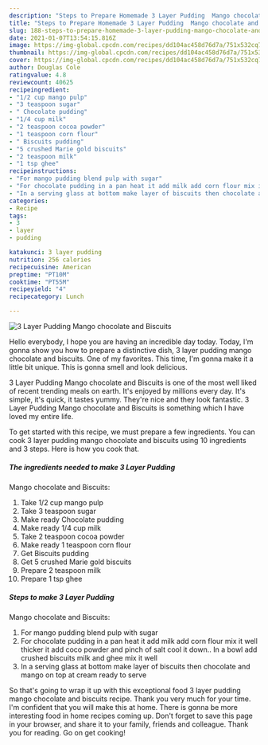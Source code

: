 ```yaml
---
description: "Steps to Prepare Homemade 3 Layer Pudding  Mango chocolate and Biscuits"
title: "Steps to Prepare Homemade 3 Layer Pudding  Mango chocolate and Biscuits"
slug: 188-steps-to-prepare-homemade-3-layer-pudding-mango-chocolate-and-biscuits
date: 2021-01-07T13:54:15.816Z
image: https://img-global.cpcdn.com/recipes/dd104ac458d76d7a/751x532cq70/3-layer-pudding-mango-chocolate-and-biscuits-recipe-main-photo.jpg
thumbnail: https://img-global.cpcdn.com/recipes/dd104ac458d76d7a/751x532cq70/3-layer-pudding-mango-chocolate-and-biscuits-recipe-main-photo.jpg
cover: https://img-global.cpcdn.com/recipes/dd104ac458d76d7a/751x532cq70/3-layer-pudding-mango-chocolate-and-biscuits-recipe-main-photo.jpg
author: Douglas Cole
ratingvalue: 4.8
reviewcount: 40625
recipeingredient:
- "1/2 cup mango pulp"
- "3 teaspoon sugar"
- " Chocolate pudding"
- "1/4 cup milk"
- "2 teaspoon cocoa powder"
- "1 teaspoon corn flour"
- " Biscuits pudding"
- "5 crushed Marie gold biscuits"
- "2 teaspoon milk"
- "1 tsp ghee"
recipeinstructions:
- "For mango pudding blend pulp with sugar"
- "For chocolate pudding in a pan heat it add milk add corn flour mix it well thicker it add coco powder and pinch of salt cool it down.. In a bowl add crushed biscuits milk and ghee mix it well"
- "In a serving glass at bottom make layer of biscuits then chocolate and mango on top at cream ready to serve"
categories:
- Recipe
tags:
- 3
- layer
- pudding

katakunci: 3 layer pudding 
nutrition: 256 calories
recipecuisine: American
preptime: "PT10M"
cooktime: "PT55M"
recipeyield: "4"
recipecategory: Lunch

---
```



![3 Layer Pudding 
Mango chocolate and Biscuits](https://img-global.cpcdn.com/recipes/dd104ac458d76d7a/751x532cq70/3-layer-pudding-mango-chocolate-and-biscuits-recipe-main-photo.jpg)

Hello everybody, I hope you are having an incredible day today. Today, I'm gonna show you how to prepare a distinctive dish, 3 layer pudding 
mango chocolate and biscuits. One of my favorites. This time, I'm gonna make it a little bit unique. This is gonna smell and look delicious.



3 Layer Pudding 
Mango chocolate and Biscuits is one of the most well liked of recent trending meals on earth. It's enjoyed by millions every day. It's simple, it's quick, it tastes yummy. They're nice and they look fantastic. 3 Layer Pudding 
Mango chocolate and Biscuits is something which I have loved my entire life.


To get started with this recipe, we must prepare a few ingredients. You can cook 3 layer pudding 
mango chocolate and biscuits using 10 ingredients and 3 steps. Here is how you cook that.

<!--inarticleads1-->

##### The ingredients needed to make 3 Layer Pudding 
Mango chocolate and Biscuits:

1. Take 1/2 cup mango pulp
1. Take 3 teaspoon sugar
1. Make ready  Chocolate pudding
1. Make ready 1/4 cup milk
1. Take 2 teaspoon cocoa powder
1. Make ready 1 teaspoon corn flour
1. Get  Biscuits pudding
1. Get 5 crushed Marie gold biscuits
1. Prepare 2 teaspoon milk
1. Prepare 1 tsp ghee




<!--inarticleads2-->

##### Steps to make 3 Layer Pudding 
Mango chocolate and Biscuits:

1. For mango pudding blend pulp with sugar
1. For chocolate pudding in a pan heat it add milk add corn flour mix it well thicker it add coco powder and pinch of salt cool it down.. In a bowl add crushed biscuits milk and ghee mix it well
1. In a serving glass at bottom make layer of biscuits then chocolate and mango on top at cream ready to serve




So that's going to wrap it up with this exceptional food 3 layer pudding 
mango chocolate and biscuits recipe. Thank you very much for your time. I'm confident that you will make this at home. There is gonna be more interesting food in home recipes coming up. Don't forget to save this page in your browser, and share it to your family, friends and colleague. Thank you for reading. Go on get cooking!
